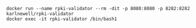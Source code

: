 `docker run --name rpki-validator --rm -dit -p 8080:8080 -p 8282:8282 karlnewell/rpki-validator`  
`docker exec -it rpki-validator /bin/bash1`  
